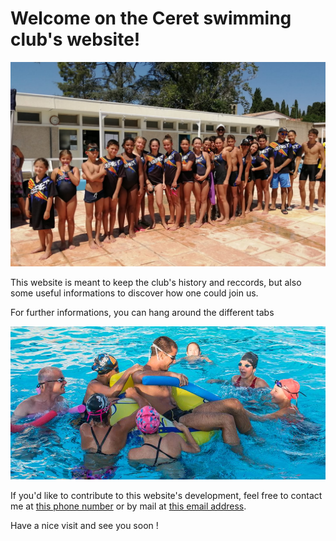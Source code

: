 # Welcome on the Ceret swimming club's website!

<img src="/pictures/home/photoTeam2.jpg" alt="team picture">

This website is meant to keep the club's history and reccords, but also some useful informations to discover how one could join us.

For further informations, you can hang around the different tabs

<img src="/pictures/home/photoJeu.jpg" alt="team playing">

If you'd like to contribute to this website's development, feel free to contact me at <a href="tel:+33783352325">this phone number</a> or by mail at <a href="mailto:adrienberger66@gmail.com">this email address</a>.

Have a nice visit and see you soon !
